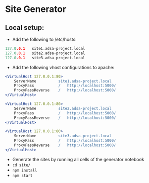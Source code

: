 # Site Generator

## Local setup:

* Add the following to /etc/hosts:
```c
127.0.0.1	site1.adsa-project.local
127.0.0.1	site2.adsa-project.local
127.0.0.1	site3.adsa-project.local
```
* Add the following vhost configurations to apache:
```apache
<VirtualHost 127.0.0.1:80>
	ServerName	        site1.adsa-project.local
	ProxyPass           /	http://localhost:5000/
	ProxyPassReverse	/	http://localhost:5000/
</VirtualHost>
```
```apache
<VirtualHost 127.0.0.1:80>
	ServerName	        site2.adsa-project.local
	ProxyPass           /	http://localhost:5000/
	ProxyPassReverse	/	http://localhost:5000/
</VirtualHost>
```
```apache
<VirtualHost 127.0.0.1:80>
	ServerName          site3.adsa-project.local
	ProxyPass		    /	http://localhost:5000/
	ProxyPassReverse	/	http://localhost:5000/
</VirtualHost>
```
* Generate the sites by running all cells of the generator notebook
* `cd site/`
* `npm install`
* `npm start`